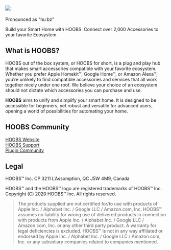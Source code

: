 # ![](https://raw.githubusercontent.com/hoobs-org/HOOBS/master/docs/logo.png)

Pronounced as "huːbz"

Build your Smart Home with HOOBS. Connect over 2,000 Accessories to your favorite Ecosystem.

## What is HOOBS?
HOOBS out of the box system, or HOOBS for short, is a plug and play hub that makes smart accessories compatible with your favorite ecosystem. Whether you prefer Apple Homekit™, Google Home™, or Amazon Alexa™, you’re unlikely to find compatible accessories and services that all work together nicely under one roof. We believe your choice of an ecosystem should not dictate which accessories you can purchase and use.

**HOOBS** aims to unify and simplify your smart home. It is designed to be accessible for beginners, yet robust and versatile for advanced users, opening a world of possibilities for automating your home.

## HOOBS Community
[HOOBS Website](https://hoobs.org)  
[HOOBS Support](https://support.hoobs.org)  
[Plugin Community](https://plugins.hoobs.org)  

## Legal
HOOBS™ Inc. CP 3211 L’Assomption, QC J5W 4M9, Canada

HOOBS™ and the HOOBS™ logo are registered trademarks of HOOBS™ Inc.  
Copyright (C) 2020 HOOBS™ Inc. All rights reserved.

> The products supplied are not certified for/to use with products of Apple Inc. / Alphabet Inc. / Google LLC / Amazon.com, Inc. HOOBS™ assumes no liability for wrong use of delivered products in connection with products from Apple Inc. / Alphabet Inc. / Google LLC / Amazon.com, Inc. or any other third party product. A warranty for legal deficiencies is excluded. HOOBS™ is not in any way afflilated or endorsed by Apple Inc. / Alphabet Inc. / Google LLC / Amazon.com, Inc. or any subsidiary companies related to companies mentioned.
